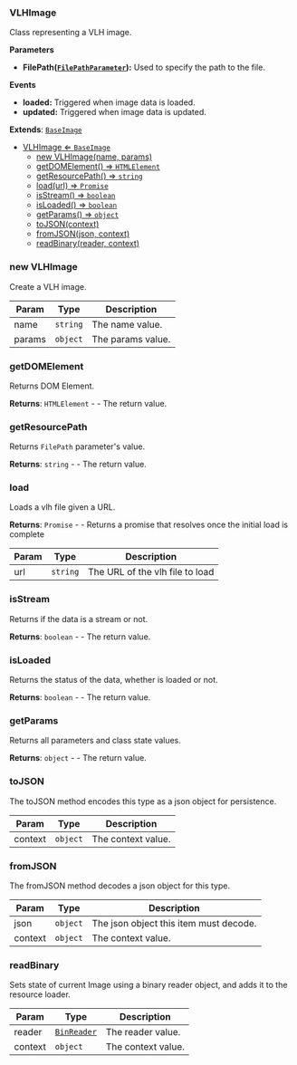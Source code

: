 <a name="VLHImage"></a>

### VLHImage 
Class representing a VLH image.

**Parameters**
* **FilePath([`FilePathParameter`](api/SceneTree\Parameters\FilePathParameter.md)):** Used to specify the path to the file.

**Events**
* **loaded:** Triggered when image data is loaded.
* **updated:** Triggered when image data is updated.


**Extends**: <code>[BaseImage](api/SceneTree\BaseImage.md)</code>  

* [VLHImage ⇐ <code>BaseImage</code>](#VLHImage)
    * [new VLHImage(name, params)](#new-VLHImage)
    * [getDOMElement() ⇒ <code>HTMLElement</code>](#getDOMElement)
    * [getResourcePath() ⇒ <code>string</code>](#getResourcePath)
    * [load(url) ⇒ <code>Promise</code>](#load)
    * [isStream() ⇒ <code>boolean</code>](#isStream)
    * [isLoaded() ⇒ <code>boolean</code>](#isLoaded)
    * [getParams() ⇒ <code>object</code>](#getParams)
    * [toJSON(context)](#toJSON)
    * [fromJSON(json, context)](#fromJSON)
    * [readBinary(reader, context)](#readBinary)

<a name="new_VLHImage_new"></a>

### new VLHImage
Create a VLH image.


| Param | Type | Description |
| --- | --- | --- |
| name | <code>string</code> | The name value. |
| params | <code>object</code> | The params value. |

<a name="VLHImage+getDOMElement"></a>

### getDOMElement
Returns DOM Element.


**Returns**: <code>HTMLElement</code> - - The return value.  
<a name="VLHImage+getResourcePath"></a>

### getResourcePath
Returns `FilePath` parameter's value.


**Returns**: <code>string</code> - - The return value.  
<a name="VLHImage+load"></a>

### load
Loads a vlh file given a URL.


**Returns**: <code>Promise</code> - - Returns a promise that resolves once the initial load is complete  

| Param | Type | Description |
| --- | --- | --- |
| url | <code>string</code> | The URL of the vlh file to load |

<a name="VLHImage+isStream"></a>

### isStream
Returns if the data is a stream or not.


**Returns**: <code>boolean</code> - - The return value.  
<a name="VLHImage+isLoaded"></a>

### isLoaded
Returns the status of the data, whether is loaded or not.


**Returns**: <code>boolean</code> - - The return value.  
<a name="VLHImage+getParams"></a>

### getParams
Returns all parameters and class state values.


**Returns**: <code>object</code> - - The return value.  
<a name="VLHImage+toJSON"></a>

### toJSON
The toJSON method encodes this type as a json object for persistence.



| Param | Type | Description |
| --- | --- | --- |
| context | <code>object</code> | The context value. |

<a name="VLHImage+fromJSON"></a>

### fromJSON
The fromJSON method decodes a json object for this type.



| Param | Type | Description |
| --- | --- | --- |
| json | <code>object</code> | The json object this item must decode. |
| context | <code>object</code> | The context value. |

<a name="VLHImage+readBinary"></a>

### readBinary
Sets state of current Image using a binary reader object, and adds it to the resource loader.



| Param | Type | Description |
| --- | --- | --- |
| reader | <code>[BinReader](api/SceneTree\BinReader.md)</code> | The reader value. |
| context | <code>object</code> | The context value. |

